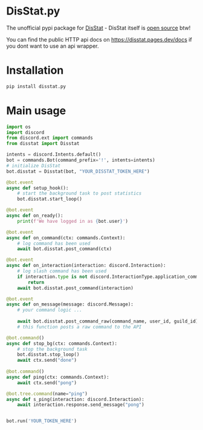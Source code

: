 # DisStat.py
The unofficial pypi package for [DisStat](https://disstat.pages.dev) -
DisStat itself is [open source](https://github.com/DisStat/DisStat) btw!

You can find the public HTTP api docs on https://disstat.pages.dev/docs if you dont want to use an api wrapper.

# Installation
```bash
pip install disstat.py
```

# Main usage

```py
import os
import discord
from discord.ext import commands
from disstat import Disstat

intents = discord.Intents.default()
bot = commands.Bot(command_prefix='!', intents=intents)
# initialize DisStat
bot.disstat = Disstat(bot, "YOUR_DISSTAT_TOKEN_HERE")

@bot.event
async def setup_hook():
    # start the background task to post statistics
    bot.disstat.start_loop()

@bot.event
async def on_ready():
    print(f'We have logged in as {bot.user}')

@bot.event
async def on_command(ctx: commands.Context):
    # log command has been used
    await bot.disstat.post_command(ctx)

@bot.event
async def on_interaction(interaction: discord.Interaction):
    # log slash command has been used
    if interaction.type is not discord.InteractionType.application_command:
        return 
    await bot.disstat.post_command(interaction)

@bot.event
async def on_message(message: discord.Message):
    # your command logic ...
    
    await bot.disstat.post_command_raw(command_name, user_id, guild_id)
    # this function posts a raw command to the API

@bot.command()
async def stop_bg(ctx: commands.Context):
    # stop the background task
    bot.disstat.stop_loop()
    await ctx.send("done")
    
@bot.command()
async def ping(ctx: commands.Context):
    await ctx.send("pong")

@bot.tree.command(name="ping")
async def s_ping(interaction: discord.Interaction):
    await interaction.response.send_message("pong")


bot.run('YOUR_TOKEN_HERE')

```
